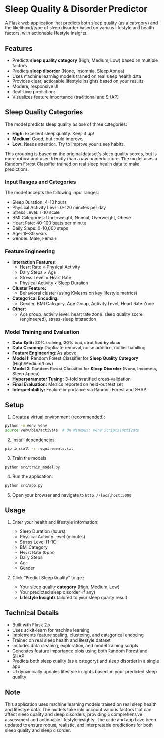 # Sleep Quality & Disorder Predictor

A Flask web application that predicts both sleep quality (as a category) and the likelihood/type of sleep disorder based on various lifestyle and health factors, with actionable lifestyle insights.

## Features

- Predicts **sleep quality category** (High, Medium, Low) based on multiple factors
- Predicts **sleep disorder** (None, Insomnia, Sleep Apnea)
- Uses machine learning models trained on real sleep health data
- Provides clear, actionable lifestyle insights based on your results
- Modern, responsive UI
- Real-time predictions
- Visualizes feature importance (traditional and SHAP)

## Sleep Quality Categories

The model predicts sleep quality as one of three categories:
- **High:** Excellent sleep quality. Keep it up!
- **Medium:** Good, but could improve.
- **Low:** Needs attention. Try to improve your sleep habits.

This grouping is based on the original dataset's sleep quality scores, but is more robust and user-friendly than a raw numeric score. The model uses a Random Forest Classifier trained on real sleep health data to make predictions.

### Input Ranges and Categories

The model accepts the following input ranges:
- Sleep Duration: 4-10 hours
- Physical Activity Level: 0-120 minutes per day
- Stress Level: 1-10 scale
- BMI Categories: Underweight, Normal, Overweight, Obese
- Heart Rate: 40-100 beats per minute
- Daily Steps: 0-10,000 steps
- Age: 18-80 years
- Gender: Male, Female

### Feature Engineering

- **Interaction Features:**
  - Heart Rate × Physical Activity
  - Daily Steps × Age
  - Stress Level × Heart Rate
  - Physical Activity × Sleep Duration
- **Cluster Feature:**
  - Behavioral cluster (using KMeans on key lifestyle metrics)
- **Categorical Encoding:**
  - Gender, BMI Category, Age Group, Activity Level, Heart Rate Zone
- **Other:**
  - Age group, activity level, heart rate zone, sleep quality score (engineered), stress-sleep interaction

### Model Training and Evaluation

- **Data Split:** 80% training, 20% test, stratified by class
- **Data Cleaning:** Duplicate removal, noise addition, outlier handling
- **Feature Engineering:** As above
- **Model 1:** Random Forest Classifier for **Sleep Quality Category** (High/Medium/Low)
- **Model 2:** Random Forest Classifier for **Sleep Disorder** (None, Insomnia, Sleep Apnea)
- **Hyperparameter Tuning:** 3-fold stratified cross-validation
- **Final Evaluation:** Metrics reported on held-out test set
- **Interpretability:** Feature importance via Random Forest and SHAP

## Setup

1. Create a virtual environment (recommended):
```bash
python -m venv venv
source venv/bin/activate  # On Windows: venv\Scripts\activate
```

2. Install dependencies:
```bash
pip install -r requirements.txt
```

3. Train the models:
```bash
python src/train_model.py
```

4. Run the application:
```bash
python src/app.py
```

5. Open your browser and navigate to `http://localhost:5000`

## Usage

1. Enter your health and lifestyle information:
   - Sleep Duration (hours)
   - Physical Activity Level (minutes)
   - Stress Level (1-10)
   - BMI Category
   - Heart Rate (bpm)
   - Daily Steps
   - Age
   - Gender

2. Click "Predict Sleep Quality" to get:
   - Your sleep quality **category** (High, Medium, Low)
   - Your predicted sleep disorder (if any)
   - **Lifestyle Insights** tailored to your sleep quality result

## Technical Details

- Built with Flask 2.x
- Uses scikit-learn for machine learning
- Implements feature scaling, clustering, and categorical encoding
- Trained on real sleep health and lifestyle dataset
- Includes data cleaning, exploration, and model training scripts
- Generates feature importance plots using both Random Forest and SHAP
- Predicts both sleep quality (as a category) and sleep disorder in a single app
- UI dynamically updates lifestyle insights based on your predicted sleep quality

## Note

This application uses machine learning models trained on real sleep health and lifestyle data. The models take into account various factors that can affect sleep quality and sleep disorders, providing a comprehensive assessment and actionable lifestyle insights. The code and app have been updated to ensure robust, realistic, and interpretable predictions for both sleep quality and sleep disorder. 